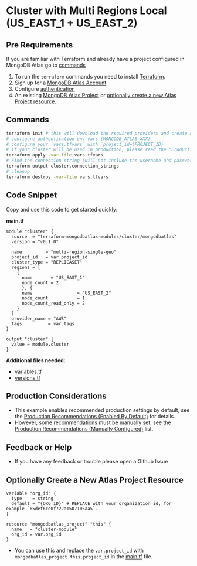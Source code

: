 <!-- This file is used to generate the examples/README.md files -->
# Cluster with Multi Regions Local (US_EAST_1 + US_EAST_2)

## Pre Requirements
If you are familiar with Terraform and already have a project configured in MongoDB Atlas go to [commands](#commands)

1. To run the `terraform` commands you need to install [Terraform](https://developer.hashicorp.com/terraform/install).
2. Sign up for a [MongoDB Atlas Account](https://www.mongodb.com/products/integrations/hashicorp-terraform)
3. Configure [authentication](https://registry.terraform.io/providers/mongodb/mongodbatlas/latest/docs#authentication)
4. An existing [MongoDB Atlas Project](https://registry.terraform.io/providers/mongodb/mongodbatlas/latest/docs/resources/project) or [optionally create a new Atlas Project resource](#optionally-create-a-new-atlas-project-resource).

## Commands
```sh
terraform init # this will download the required providers and create a `terraform.lock.hcl` file.
# configure authentication env-vars (MONGODB_ATLAS_XXX)
# configure your `vars.tfvars` with `project_id={PROJECT_ID}`
# if your cluster will be used in production, please read the "Production Considerations" below
terraform apply -var-file vars.tfvars
# Find the connection string (will not include the username and password, see the [database_user](https://registry.terraform.io/providers/mongodb/mongodbatlas/latest/docs/resources/database_user) documentation to configure your app's access)
terraform output cluster.connection_strings
# cleanup
terraform destroy -var-file vars.tfvars
```

## Code Snippet

Copy and use this code to get started quickly:

**main.tf**
```hcl
module "cluster" {
  source  = "terraform-mongodbatlas-modules/cluster/mongodbatlas"
  version = "v0.1.0"

  name         = "multi-region-single-geo"
  project_id   = var.project_id
  cluster_type = "REPLICASET"
  regions = [
    {
      name       = "US_EAST_1"
      node_count = 2
      }, {
      name                 = "US_EAST_2"
      node_count           = 1
      node_count_read_only = 2
    }
  ]
  provider_name = "AWS"
  tags          = var.tags
}

output "cluster" {
  value = module.cluster
}
```

**Additional files needed:**
- [variables.tf](https://github.com/terraform-mongodbatlas-modules/terraform-mongodbatlas-cluster/blob/v0.1.0/examples/04_cluster_with_multi_regions_local/variables.tf)
- [versions.tf](https://github.com/terraform-mongodbatlas-modules/terraform-mongodbatlas-cluster/blob/v0.1.0/examples/04_cluster_with_multi_regions_local/versions.tf)


## Production Considerations
- This example enables recommended production settings by default, see the [Production Recommendations (Enabled By Default)](https://github.com/terraform-mongodbatlas-modules/terraform-mongodbatlas-cluster/blob/v0.1.0/README.md#production-recommendations-enabled-by-default) for details.
- However, some recommendations must be manually set, see the [Production Recommendations (Manually Configured)](https://github.com/terraform-mongodbatlas-modules/terraform-mongodbatlas-cluster/blob/v0.1.0/README.md#production-recommendations-manually-configured) list.

## Feedback or Help
- If you have any feedback or trouble please open a Github Issue

## Optionally Create a New Atlas Project Resource
```hcl
variable "org_id" {
  type    = string
  default = "{ORG_ID}" # REPLACE with your organization id, for example `65def6ce0f722a1507105aa5`.
}

resource "mongodbatlas_project" "this" {
  name   = "cluster-module"
  org_id = var.org_id
}
```

- You can use this and replace the `var.project_id` with `mongodbatlas_project.this.project_id` in the [main.tf](https://github.com/terraform-mongodbatlas-modules/terraform-mongodbatlas-cluster/blob/v0.1.0/examples/04_cluster_with_multi_regions_local/main.tf) file.
